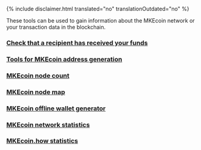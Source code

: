 {% include disclaimer.html translated="no" translationOutdated="no" %}

These tools can be used to gain information about the MKEcoin network or your transaction data in the blockchain.

### [Check that a recipient has received your funds](http://xmrtests.llcoins.net/checktx.html)

### [Tools for MKEcoin address generation](https://xmr.llcoins.net/)

### [MKEcoin node count](http://MKEcoinnodes.i2p.xyz/)

### [MKEcoin node map](https://MKEcoinhash.com/nodes-distribution.html)

### [MKEcoin offline wallet generator](http://MKEcoinaddress.org/)

### [MKEcoin network statistics](http://MKEcoinblocks.info/stats)

### [MKEcoin.how statistics](https://www.MKEcoin.how/)
